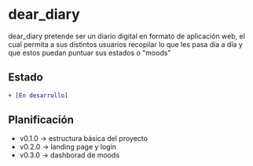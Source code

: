 # dear_diary
dear_diary pretende ser un diario digital en formato de aplicación web, el cual permita a sus distintos usuarios
recopilar lo que les pasa día a día y que estos puedan puntuar sus estados o "moods"

## Estado
```diff
+ [En desarrollo]
```

## Planificación
- v0.1.0 -> estructura básica del proyecto
- v0.2.0 -> landing page y login
- v0.3.0 -> dashborad de moods